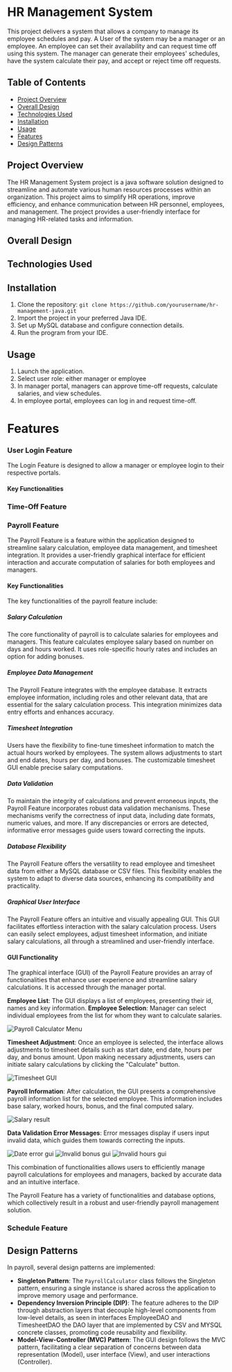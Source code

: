 # HR Management System

This project delivers a system that allows a company to manage its employee schedules and pay.
A User of the system may be a manager or an employee. An employee can set their availability and can request time off using this system. The manager can generate their employees' schedules, have the system calculate their pay, and accept or reject time off requests.

## Table of Contents

- [Project Overview](#Project-Overview)
- [Overall Design](#overall-design)
- [Technologies Used](#technologies-used)
- [Installation](#installation)
- [Usage](#usage)
- [Features](#features)
- [Design Patterns](#Design-Patterns)


## Project Overview
The HR Management System project is a java software solution designed to streamline and automate various human resources processes within an organization. This project aims to simplify HR operations, improve efficiency, and enhance communication between HR personnel, employees, and management. The project provides a user-friendly interface for managing HR-related tasks and information.

## Overall Design


## Technologies Used


## Installation
1. Clone the repository: `git clone https://github.com/yourusername/hr-management-java.git`
2. Import the project in your preferred Java IDE.
3. Set up MySQL database and configure connection details.
4. Run the program from your IDE.

## Usage
1. Launch the application.
2. Select user role: either manager or employee
3. In manager portal, managers can approve time-off requests, calculate salaries, and view schedules.
4. In employee portal, employees can log in and request time-off. 


# Features

### User Login Feature

The Login Feature is designed to allow a manager or employee login to their respective portals.

#### Key Functionalities


### Time-Off Feature

### Payroll Feature

The Payroll Feature is a feature within the application designed to streamline salary calculation, employee data management, and timesheet integration. It provides a user-friendly graphical interface for efficient interaction and accurate computation of salaries for both employees and managers. 

#### Key Functionalities

The key functionalities of the payroll feature include:

##### Salary Calculation
The core functionality of payroll is to calculate salaries for employees and managers. This feature calculates employee salary based on number on days and hours worked. 
It uses role-specific hourly rates and includes an option for adding bonuses. 

##### Employee Data Management
The Payroll Feature integrates with the employee database. It extracts employee information, including roles and other relevant data, that are essential for the salary calculation process. This integration minimizes data entry efforts and enhances accuracy.

##### Timesheet Integration
Users have the flexibility to fine-tune timesheet information to match the actual hours worked by employees. The system allows adjustments to start and end dates, hours per day, and bonuses. The customizable timesheet GUI enable precise salary computations.

##### Data Validation
To maintain the integrity of calculations and prevent erroneous inputs, the Payroll Feature incorporates robust data validation mechanisms. These mechanisms verify the correctness of input data, including date formats, numeric values, and more. If any discrepancies or errors are detected, informative error messages guide users toward correcting the inputs.

##### Database Flexibility
The Payroll Feature offers the versatility to read employee and timesheet data from either a MySQL database or CSV files. This flexibility enables the system to adapt to diverse data sources, enhancing its compatibility and practicality.

##### Graphical User Interface
The Payroll Feature offers an intuitive and visually appealing GUI. This GUI facilitates effortless interaction with the salary calculation process. Users can easily select employees, adjust timesheet information, and initiate salary calculations, all through a streamlined and user-friendly interface.

#### GUI Functionality
The graphical interface (GUI) of the Payroll Feature provides an array of functionalities that enhance user experience and streamline salary calculations. It is accessed through the manager portal.

**Employee List**: The GUI displays a list of employees, presenting their id, names and key information.
**Employee Selection**: Manager can select individual employees from the list for whom they want to calculate salaries.

![Payroll Calculator Menu](./images/payroll_gui.png)

**Timesheet Adjustment**: Once an employee is selected, the interface allows adjustments to timesheet details such as start date, end date, hours per day, and bonus amount.
Upon making necessary adjustments, users can initiate salary calculations by clicking the "Calculate" button.

![Timesheet GUI](./images/timesheetgui.png)

**Payroll Information**: After calculation, the GUI presents a comprehensive payroll information list for the selected employee. This information includes base salary, worked hours, bonus, and the final computed salary.

![Salary result](./images/salary_result_gui.png)

**Data Validation Error Messages**: Error messages display if users input invalid data, which guides them towards correcting the inputs.

![Date error gui](./images/date_error_gui.png)
![Invalid bonus gui](./images/invalid_bonus_gui.png)
![Invalid hours gui](./images/invalid_hours_gui.png)

This combination of functionalities allows users to efficiently manage payroll calculations for employees and managers, backed by accurate data and an intuitive interface.

The Payroll Feature has a variety of functionalities and database options, which collectively result in a robust and user-friendly payroll management solution.


### Schedule Feature


## Design Patterns

In payroll, several design patterns are implemented: 
- **Singleton Pattern**: The `PayrollCalculator` class follows the Singleton pattern, ensuring a single instance is shared across the application to improve memory usage and performance.
- **Dependency Inversion Principle (DIP)**: The feature adheres to the DIP through abstraction layers that decouple high-level components from low-level details, as seen in interfaces EmployeeDAO and TimesheetDAO the DAO layer that are implemented by CSV and MYSQL concrete classes, promoting code reusability and flexibility.
- **Model-View-Controller (MVC) Pattern**: The GUI design follows the MVC pattern, facilitating a clear separation of concerns between data representation (Model), user interface (View), and user interactions (Controller).

